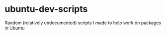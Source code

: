 # ubuntu-dev-scripts
Random (relatively undocumented) scripts I made to help work on packages in Ubuntu
